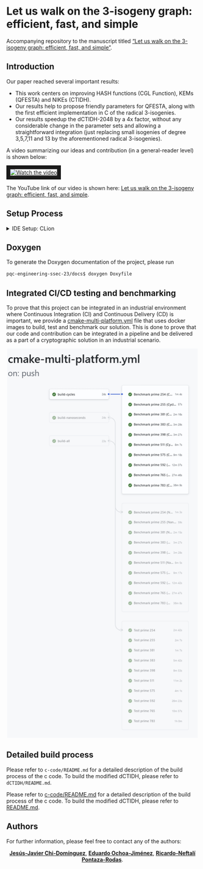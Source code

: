 # Let us walk on the 3-isogeny graph: efficient, fast, and simple

Accompanying repository to the manuscript titled [“Let us walk on the 3-isogeny graph: efficient, fast, and simple”](https://eprint.iacr.org/2025/691).

## Introduction

Our paper reached several important results:
- This work centers on improving HASH functions (CGL Function), KEMs (QFESTA) and NIKEs (CTIDH). 
- Our results help to propose friendly parameters for QFESTA, along with the first efficient implementation in C of the radical 3-isogenies. 
- Our results speedup the dCTIDH-2048  by a 4x factor, without any considerable change in the parameter sets and allowing a straightforward integration (just replacing small isogenies of degree 3,5,7,11 and 13 by the aforementioned radical 3-isogenies).

A video summarizing our ideas and contribution (in a general-reader level) is shown below:

<a href="http://www.youtube.com/watch?feature=player_embedded&v=KhoViHztXpE" target="_blank">
 <img src="http://img.youtube.com/vi/KhoViHztXpE/mqdefault.jpg" alt="Watch the video" width="240" height="180" border="10" />
</a>

The YouTube link of our video is shown here: [Let us walk on the 3-isogeny graph: efficient, fast, and simple](https://www.youtube.com/watch?v=KhoViHztXpE).

## Setup Process

<details>
  <summary>IDE Setup: CLion </summary>

This project uses `cmake` and it has been configured to run with clion. A stand-alone `cmake` build can be done as well, but the instructions have to be run manually.

To set up the environment, in clion, create four different cmake profiles with the following instructions:

- Debug-cycles-x8664:
  - Build type: Use `Debug`.
  - Generator: Use `Unix Makefiles`.
  - CMake Options: Use `-G "Unix Makefiles" -DCMAKE_BUILD_TYPE=Debug -DBENCHMARKING=CYCLES -DARCHITECTURE=x8664`

- Release-cycles-x8664:
  - Build type: Use `Release`.
  - Generator: Use `Unix Makefiles`.
  - CMake Options: Use `-G "Unix Makefiles" -DCMAKE_BUILD_TYPE=Release -DBENCHMARKING=CYCLES -DARCHITECTURE=x8664`

- Debug-time-x8664:
  - Build type: Use `Debug`.
  - Generator: Use `Unix Makefiles`.
  - CMake Options: Use `-G "Unix Makefiles" -DCMAKE_BUILD_TYPE=Debug -DBENCHMARKING=TIME -DARCHITECTURE=x8664`

- Release-cycles-x8664:
  - Build type: Use `Release`.
  - Generator: Use `Unix Makefiles`.
  - CMake Options: Use `-G "Unix Makefiles" -DCMAKE_BUILD_TYPE=Release -DBENCHMARKING=TIME -DARCHITECTURE=x8664`

Please refer to the figure below for clarification.

![CMake Profile](https://github.com/Crypto-TII/pqc-engineering-ssec-23/tree/main/gifs/01-cmake-profile/cmake-profile.gif)

</details>

## Doxygen

To generate the Doxygen documentation of the project, please run

```bash
pqc-engineering-ssec-23/docs$ doxygen Doxyfile
```

## Integrated CI/CD testing and benchmarking

To prove that this project can be integrated in an industrial environment where Continuous Integration (CI) and Continuous Delivery (CD) is important, we provide a [cmake-multi-platform.yml](.github/workflows/cmake-multi-platform.yml) file that uses docker images to build, test and benchmark our solution. This is done to prove that our code and contribution can be integrated in a pipeline and be delivered as a part of a cryptographic solution in an industrial scenario.

<p align="center">
  <img src="gifs/02-pipeline/pipeline-gif.gif" alt="Build, test and benchmark jobs." width="500">
</p>

## Detailed build process

Please refer to `c-code/README.md` for a detailed description of the build process of the c code. To build the modified dCTIDH, please refer to `dCTIDH/README.md`.

Please refer to [c-code/README.md](https://github.com/Crypto-TII/pqc-engineering-ssec-23/tree/main/c-code/README.md) for a detailed description of the build process of the c code. To build the modified dCTIDH, please refer to [README.md](https://github.com/Crypto-TII/pqc-engineering-ssec-23/tree/main/dCTIDH/README.md).


## Authors

For further information, please feel free to contact any of the authors:
<p align="center">
    <a href="mailto:jesus.dominguez@tii.ae"><strong>Jesús-Javier Chi-Domínguez</strong></a>,
    <a href="mailto:eduardo.ochoa@tii.ae"><strong>Eduardo Ochoa-Jiménez</strong></a>,
    <a href="mailto:ricardo.pontaza@tii.ae"><strong>Ricardo-Neftalí Pontaza-Rodas</strong></a>.
</p>
